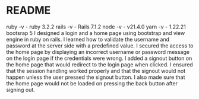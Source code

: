 # README

ruby -v  - ruby 3.2.2
rails -v - Rails 7.1.2
node -v  - v21.4.0
yarn -v - 1.22.21
bootsrap 5
I designed a login and a home page using bootstrap and view engine in ruby on rails.
I learned how to validate the username and password at the server side with a predefined value.
I secured the access to the home page by displaying an incorrect username or password message on the login page if the credentials were wrong.
I added a signout button on the home page that would redirect to the login page when clicked.
I ensured that the session handling worked properly and that the signout would not happen unless the user pressed the signout button. I also made sure that the home page would not be loaded on pressing the back button after signing out.


